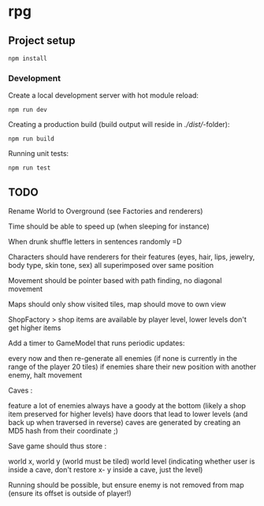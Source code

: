 # rpg

## Project setup
```
npm install
```

### Development

Create a local development server with hot module reload:

```
npm run dev
```

Creating a production build (build output will reside in _./dist/_-folder):

```
npm run build
```

Running unit tests:

```
npm run test
```
## TODO

Rename World to Overground (see Factories and renderers)

Time should be able to speed up (when sleeping for instance)

When drunk shuffle letters in sentences randomly =D

Characters should have renderers for their features (eyes, hair, lips, jewelry, body type, skin tone, sex) all
superimposed over same position

Movement should be pointer based with path finding, no diagonal movement

Maps should only show visited tiles, map should move to own view

ShopFactory > shop items are available by player level, lower levels don't get higher items

Add a timer to GameModel that runs periodic updates:

 every now and then re-generate all enemies (if none is currently in the range of the player 20 tiles)
 if enemies share their new position with another enemy, halt movement

Caves :

 feature a lot of enemies
 always have a goody at the bottom (likely a shop item preserved for higher levels)
 have doors that lead to lower levels (and back up when traversed in reverse)
 caves are generated by creating an MD5 hash from their coordinate ;)

 Save game should thus store :

  world x, world y (world must be tiled)
  world level (indicating whether user is inside a cave, don't restore x- y inside a cave, just the level)

Running should be possible, but ensure enemy is not removed from map (ensure its offset is outside of player!)
